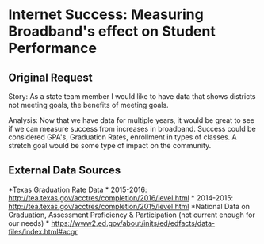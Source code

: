 # Internet Success: Measuring Broadband's effect on Student Performance

## Original Request
Story: As a state team member I would like to have data that shows districts not meeting goals, the benefits of meeting goals. 

Analysis: Now that we have data for multiple years, it would be great to see if we can measure success from increases in broadband. Success could be considered GPA's, Graduation Rates, enrollment in types of classes. A stretch goal would be some type of impact on the community.

## External Data Sources 
*Texas Graduation Rate Data
	* 2015-2016: http://tea.texas.gov/acctres/completion/2016/level.html
	* 2014-2015: http://tea.texas.gov/acctres/completion/2015/level.html
*National Data on Graduation, Assessment Proficiency & Participation (not current enough for our needs)
	* https://www2.ed.gov/about/inits/ed/edfacts/data-files/index.html#acgr
